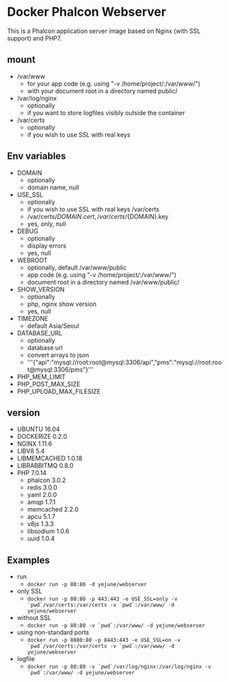 # Docker Phalcon Webserver

This is a Phalcon application server image based on Nginx (with SSL support) and PHP7.

## mount
-   /var/www
    -   for your app code (e.g. using "-v /home/project/:/var/www/")
    -   with your document root in a directory named public/
-   /var/log/nginx
    -   optionally
    -   if you want to store logfiles visibly outside the container
-   /var/certs
    -   optionally
    -   if you wish to use SSL with real keys

## Env variables
-   DOMAIN
    -   optionally
    -   domain name, null
-   USE_SSL
    -   optionally
    -   if you wish to use SSL with real keys /var/certs
    -   /var/certs/${DOMAIN}.cert, /var/certs/${DOMAIN}.key
    -   yes, only, null
-   DEBUG
    -   optionally
    -   display errors
    -   yes, null
-   WEBROOT
    -   optionally, default /var/www/public
    -   app code (e.g. using "-v /home/project/:/var/www/")
    -   document root in a directory named /var/www/public/
-   SHOW_VERSION
    -   optionally
    -   php, nginx show version
    -   yes, null
-   TIMEZONE
    -   default Asia/Seoul
-   DATABASE_URL
    -   optionally
    -   database url
    -   convert arrays to json
    -   '''{"api":"mysql://root:root@mysql:3306/api","pms":"mysql://root:root@mysql:3306/pms"}'''
-   PHP_MEM_LIMIT
-   PHP_POST_MAX_SIZE
-   PHP_UPLOAD_MAX_FILESIZE

## version
-   UBUNTU 16.04
-   DOCKERIZE 0.2.0
-   NGINX 1.11.6
-   LIBV8 5.4
-   LIBMEMCACHED 1.0.18
-   LIBRABBITMQ 0.8.0
-   PHP 7.0.14
    -   phalcon 3.0.2
    -   redis 3.0.0
    -   yaml 2.0.0
    -   amqp 1.7.1
    -   memcached 2.2.0
    -   apcu 5.1.7
    -   v8js 1.3.3
    -   libsodium 1.0.6
    -   uuid 1.0.4

## Examples
-   run
    -   ``docker run -p 80:80 -d yejune/webserver``
-   only SSL
    -   ``docker run -p 80:80 -p 443:443 -e USE_SSL=only -v `pwd`/var/certs:/var/certs -v `pwd`:/var/www/ -d yejune/webserver``
-   without SSL
    -   ``docker run -p 80:80 -v `pwd`:/var/www/ -d yejune/webserver``
-   using non-standard ports
    -   ``docker run -p 8080:80 -p 8443:443 -e USE_SSL=on -v `pwd`/var/certs:/var/certs -v `pwd`:/var/www/ -d yejune/webserver``
-   logfile
    -   ``docker run -p 80:80 -v `pwd`/var/log/nginx:/var/log/nginx -v `pwd`:/var/www/ -d yejune/webserver``
